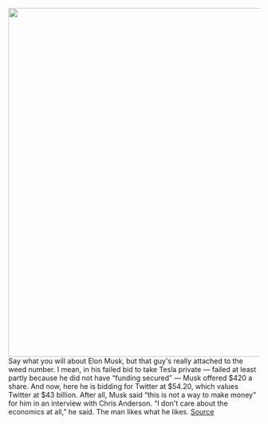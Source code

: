 <img src='https://cdn.vox-cdn.com/thumbor/hXIxgPQ4J6Hf0sXATAIlwV9DUio=/0x0:1528x2292/1200x675/filters:focal(678x709:922x953)/cdn.vox-cdn.com/uploads/chorus_image/image/70749457/1239837879.0.jpg' width='700px' /><br/>
Say what you will about Elon Musk, but that guy's really attached to the weed number. I mean, in his failed bid to take Tesla private — failed at least partly because he did not have “funding secured” — Musk offered $420 a share. And now, here he is bidding for Twitter at $54.20, which values Twitter at $43 billion. After all, Musk said “this is not a way to make money” for him in an interview with Chris Anderson. “I don't care about the economics at all,” he said. The man likes what he likes.
<a href='https://www.theverge.com/2022/4/14/23025396/elon-musk-jack-dorsey-twitter-hostile-takeover'> Source <a/>